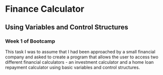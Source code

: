 # Finance Calculator
## Using Variables and Control Structures
### Week 1 of Bootcamp

This task I was to assume that I had been approached by a small financial company and asked to create a program that allows the user to access two
different financial calculators - an investment calculator and a home loan repayment calculator using basic variables and control structures.
